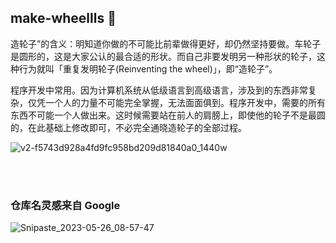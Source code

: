 ## make-wheellls 🚀

<!--

**Here are some ideas to get you started:**

🙋‍♀️ A short introduction - what is your organization all about?
🌈 Contribution guidelines - how can the community get involved?
👩‍💻 Useful resources - where can the community find your docs? Is there anything else the community should know?
🍿 Fun facts - what does your team eat for breakfast?
🧙 Remember, you can do mighty things with the power of [Markdown](https://docs.github.com/github/writing-on-github/getting-started-with-writing-and-formatting-on-github/basic-writing-and-formatting-syntax)
-->
造轮子”的含义：明知道你做的不可能比前辈做得更好，却仍然坚持要做。车轮子是圆形的，这是大家公认的最合适的形状。而自己非要发明另一种形状的轮子，这种行为就叫「重复发明轮子(Reinventing the wheel)」，即“造轮子”。

程序开发中常用。因为计算机系统从低级语言到高级语言，涉及到的东西非常复杂，仅凭一个人的力量不可能完全掌握，无法面面俱到。程序开发中，需要的所有东西不可能一个人做出来。这时候需要站在前人的肩膀上，即使他的轮子不是最圆的，在此基础上修改即可，不必完全通晓造轮子的全部过程。

![v2-f5743d928a4fd9fc958bd209d81840a0_1440w](https://github.com/make-wheellls/.github/assets/85825776/bdf930ed-3b74-48e2-8791-85e6ebe2a6b9)

<br/>
<br/>

### 仓库名灵感来自 Google
![Snipaste_2023-05-26_08-57-47](https://github.com/make-wheellls/.github/assets/85825776/2b971c52-c629-4e40-98cd-0da53c30b1bb)

